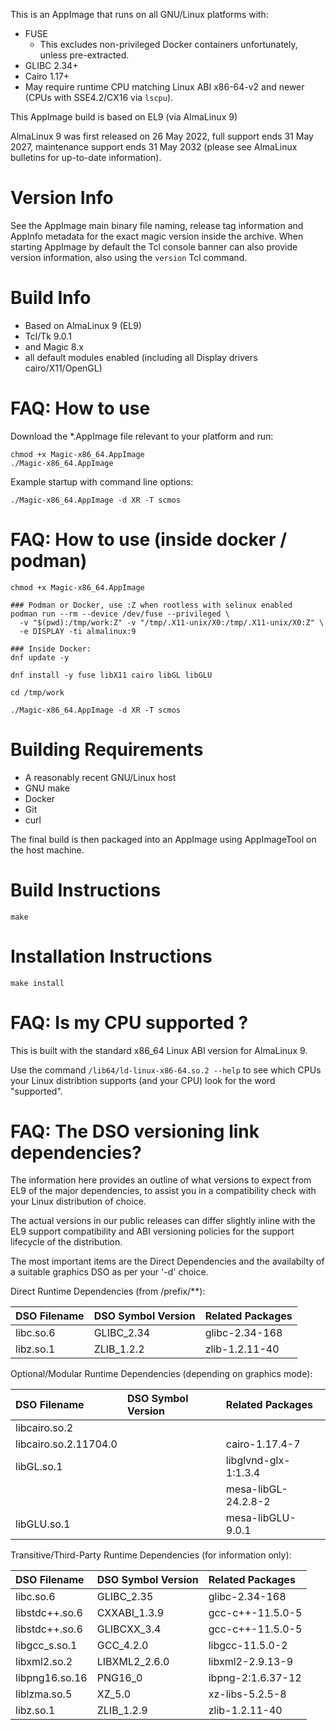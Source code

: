 This is an AppImage that runs on all GNU/Linux platforms with:

* FUSE
    * This excludes non-privileged Docker containers unfortunately, unless pre-extracted.
* GLIBC 2.34+
* Cairo 1.17+
* May require runtime CPU matching Linux ABI x86-64-v2 and newer (CPUs with SSE4.2/CX16 via `lscpu`).

This AppImage build is based on EL9 (via AlmaLinux 9)

AlmaLinux 9 was first released on 26 May 2022, full support ends 31 May 2027,
maintenance support ends 31 May 2032 (please see AlmaLinux bulletins for
up-to-date information).

# Version Info

See the AppImage main binary file naming, release tag information and AppInfo metadata
for the exact magic version inside the archive.  When starting AppImage by default the
Tcl console banner can also provide version information, also using the `version` Tcl
command.

# Build Info

* Based on AlmaLinux 9 (EL9)
* Tcl/Tk 9.0.1
* and Magic 8.x
* all default modules enabled (including all Display drivers cairo/X11/OpenGL)

# FAQ: How to use

Download the *.AppImage file relevant to your platform and run:

```
chmod +x Magic-x86_64.AppImage
./Magic-x86_64.AppImage
```

Example startup with command line options:

```
./Magic-x86_64.AppImage -d XR -T scmos
```

# FAQ: How to use (inside docker / podman)

```
chmod +x Magic-x86_64.AppImage

### Podman or Docker, use :Z when rootless with selinux enabled
podman run --rm --device /dev/fuse --privileged \
  -v "$(pwd):/tmp/work:Z" -v "/tmp/.X11-unix/X0:/tmp/.X11-unix/X0:Z" \
  -e DISPLAY -ti almalinux:9

### Inside Docker:
dnf update -y

dnf install -y fuse libX11 cairo libGL libGLU

cd /tmp/work

./Magic-x86_64.AppImage -d XR -T scmos
```

# Building Requirements

* A reasonably recent GNU/Linux host
* GNU make
* Docker
* Git
* curl

The final build is then packaged into an AppImage using AppImageTool on the host machine.

# Build Instructions
`make`

# Installation Instructions
`make install`

# FAQ: Is my CPU supported ?

This is built with the standard x86_64 Linux ABI version for AlmaLinux 9.

Use the command `/lib64/ld-linux-x86-64.so.2 --help` to see which CPUs your
Linux distribtion supports (and your CPU) look for the word "supported".

# FAQ: The DSO versioning link dependencies?

The information here provides an outline of what versions to expect from EL9
of the major dependencies, to assist you in a compatibility check with your
Linux distribution of choice.

The actual versions in our public releases can differ slightly inline with
the EL9 support compatibility and ABI versioning policies for the support
lifecycle of the distribution.

The most important items are the Direct Dependencies and the availabilty
of a suitable graphics DSO as per your '-d' choice.

Direct Runtime Dependencies (from /prefix/**):

| DSO Filename           | DSO Symbol Version  | Related Packages     |
| :--------------------- | :------------------ | :------------------- |
| libc.so.6              | GLIBC_2.34          | glibc-2.34-168       |
| libz.so.1              | ZLIB_1.2.2          | zlib-1.2.11-40       |

Optional/Modular Runtime Dependencies (depending on graphics mode):

| DSO Filename           | DSO Symbol Version  | Related Packages     |
| :--------------------- | :------------------ | :------------------- |
| libcairo.so.2          |                     |                      |
| libcairo.so.2.11704.0  |                     | cairo-1.17.4-7       |
| libGL.so.1             |                     | libglvnd-glx-1:1.3.4 |
|                        |                     | mesa-libGL-24.2.8-2  |
| libGLU.so.1            |                     | mesa-libGLU-9.0.1    |

Transitive/Third-Party Runtime Dependencies (for information only):

| DSO Filename           | DSO Symbol Version  | Related Packages     |
| :--------------------- | :------------------ | :------------------- |
| libc.so.6              | GLIBC_2.35          | glibc-2.34-168       |
| libstdc++.so.6         | CXXABI_1.3.9        | gcc-c++-11.5.0-5     |
| libstdc++.so.6         | GLIBCXX_3.4         | gcc-c++-11.5.0-5     |
| libgcc_s.so.1          | GCC_4.2.0           | libgcc-11.5.0-2      |
| libxml2.so.2           | LIBXML2_2.6.0       | libxml2-2.9.13-9     |
| libpng16.so.16         | PNG16_0             | ibpng-2:1.6.37-12    |
| liblzma.so.5           | XZ_5.0              | xz-libs-5.2.5-8      |
| libz.so.1              | ZLIB_1.2.9          | zlib-1.2.11-40       |
